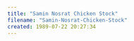 ```yaml
---
title: "Samin Nosrat Chicken Stock"
filename: "Samin-Nosrat-Chicken-Stock"
created: 1989-07-22 20:27:34
---
```

